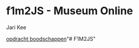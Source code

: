 # f1m2JS - Museum Online

Jari Kee

[opdracht boodschappen]( http://33975.hosts1.ma-cloud.nl/f1m2js/les2/)"# F1M2JS" 
